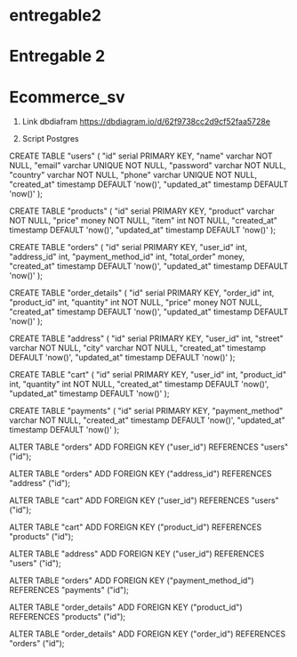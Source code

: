 # entregable2
# Entregable 2
# Ecommerce_sv

1. Link dbdiafram
    https://dbdiagram.io/d/62f9738cc2d9cf52faa5728e

2.  Script Postgres

CREATE TABLE "users" (
  "id" serial PRIMARY KEY,
  "name" varchar NOT NULL,
  "email" varchar UNIQUE NOT NULL,
  "password" varchar NOT NULL,
  "country" varchar NOT NULL,
  "phone" varchar UNIQUE NOT NULL,
  "created_at" timestamp DEFAULT 'now()',
  "updated_at" timestamp DEFAULT 'now()'
);

CREATE TABLE "products" (
  "id" serial PRIMARY KEY,
  "product" varchar NOT NULL,
  "price" money NOT NULL,
  "item" int NOT NULL,
  "created_at" timestamp DEFAULT 'now()',
  "updated_at" timestamp DEFAULT 'now()'
);

CREATE TABLE "orders" (
  "id" serial PRIMARY KEY,
  "user_id" int,
  "address_id" int,
  "payment_method_id" int,
  "total_order" money,
  "created_at" timestamp DEFAULT 'now()',
  "updated_at" timestamp DEFAULT 'now()'
);

CREATE TABLE "order_details" (
  "id" serial PRIMARY KEY,
  "order_id" int,
  "product_id" int,
  "quantity" int NOT NULL,
  "price" money NOT NULL,
  "created_at" timestamp DEFAULT 'now()',
  "updated_at" timestamp DEFAULT 'now()'
);

CREATE TABLE "address" (
  "id" serial PRIMARY KEY,
  "user_id" int,
  "street" varchar NOT NULL,
  "city" varchar NOT NULL,
  "created_at" timestamp DEFAULT 'now()',
  "updated_at" timestamp DEFAULT 'now()'
);

CREATE TABLE "cart" (
  "id" serial PRIMARY KEY,
  "user_id" int,
  "product_id" int,
  "quantity" int NOT NULL,
  "created_at" timestamp DEFAULT 'now()',
  "updated_at" timestamp DEFAULT 'now()'
);

CREATE TABLE "payments" (
  "id" serial PRIMARY KEY,
  "payment_method" varchar NOT NULL,
  "created_at" timestamp DEFAULT 'now()',
  "updated_at" timestamp DEFAULT 'now()'
);

ALTER TABLE "orders" ADD FOREIGN KEY ("user_id") REFERENCES "users" ("id");

ALTER TABLE "orders" ADD FOREIGN KEY ("address_id") REFERENCES "address" ("id");

ALTER TABLE "cart" ADD FOREIGN KEY ("user_id") REFERENCES "users" ("id");

ALTER TABLE "cart" ADD FOREIGN KEY ("product_id") REFERENCES "products" ("id");

ALTER TABLE "address" ADD FOREIGN KEY ("user_id") REFERENCES "users" ("id");

ALTER TABLE "orders" ADD FOREIGN KEY ("payment_method_id") REFERENCES "payments" ("id");

ALTER TABLE "order_details" ADD FOREIGN KEY ("product_id") REFERENCES "products" ("id");

ALTER TABLE "order_details" ADD FOREIGN KEY ("order_id") REFERENCES "orders" ("id");



